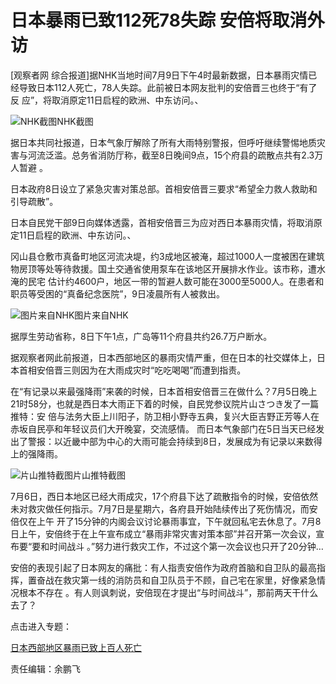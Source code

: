 # 日本暴雨已致112死78失踪 安倍将取消外访

[观察者网 综合报道]据NHK当地时间7月9日下午4时最新数据，日本暴雨灾情已经导致日本112人死亡，78人失踪。此前被日本网友批判的安倍晋三也终于“有了反
应”，将取消原定11日启程的欧洲、中东访问。、

![NHK截图](http://n.sinaimg.cn/news/transform/680/w550h130/20180709/XA_a-hezpzwu0925723.jpg)NHK截图

据日本共同社报道，日本气象厅解除了所有大雨特别警报，但呼吁继续警惕地质灾害与河流泛滥。总务省消防厅称，截至8日晚间9点，15个府县的疏散点共有2.3万人暂避
。

日本政府8日设立了紧急灾害对策总部。首相安倍晋三要求“希望全力救人救助和引导疏散”。

日本自民党干部9日向媒体透露，首相安倍晋三为应对西日本暴雨灾情，将取消原定11日启程的欧洲、中东访问。、

冈山县仓敷市真备町地区河流决堤，约3成地区被淹，超过1000人一度被困在建筑物房顶等处等待救援。国土交通省使用泵车在该地区开展排水作业。该市称，遭水淹的民宅
估计约4600户，地区一带的暂避人数可能在3000至5000人。在患者和职员等受困的“真备纪念医院”，9日凌晨所有人被救出。

![图片来自NHK](http://n.sinaimg.cn/news/transform/59/w550h309/20180709/SzaH-hezpzwu0926824.jpg)图片来自NHK

据厚生劳动省称，8日下午1点，广岛等11个府县共约26.7万户断水。

据观察者网此前报道，日本西部地区的暴雨灾情严重，但在日本的社交媒体上，日本首相安倍晋三则因为在大雨成灾时“吃吃喝喝”而遭到指责。

在“有记录以来最强降雨”来袭的时候，日本首相安倍晋三在做什么？7月5日晚上21时58分，也就是西日本大雨正下着的时候，自民党参议院片山さつき发了一篇推特：安
倍与法务大臣上川阳子，防卫相小野寺五典，复兴大臣吉野正芳等人在赤坂自民亭和年轻议员们大开晚宴，交流感情。
而日本气象部门在5日当天已经发出了警报：以近畿中部为中心的大雨可能会持续到8日，发展成为有记录以来数得上的强降雨。

![片山推特截图](http://n.sinaimg.cn/news/transform/446/w550h696/20180708/kbnV-hezpzwt6685024.png)片山推特截图

7月6日，西日本地区已经大雨成灾，17个府县下达了疏散指令的时候，安倍依然未对救灾做任何指示。7月7日是星期六，各府县开始陆续传出了死伤情况，而安倍仅在上午
开了15分钟的内阁会议讨论暴雨事宜，下午就回私宅去休息了。7月8日上午，安倍终于在上午宣布成立“暴雨非常灾害对策本部”并召开第一次会议，宣布要“要和时间战斗
。”努力进行救灾工作，不过这个第一次会议也只开了20分钟…

安倍的表现引起了日本网友的痛批：有人指责安倍作为政府首脑和自卫队的最高指挥，置奋战在救灾第一线的消防员和自卫队员于不顾，自己宅在家里，好像紧急情况根本不存在
。有人则讽刺说，安倍现在才提出“与时间战斗”，那前两天干什么去了？

点击进入专题：

[日本西部地区暴雨已致上百人死亡](http://news.sina.cn/news_zt/japanstorm1807)

责任编辑：余鹏飞

